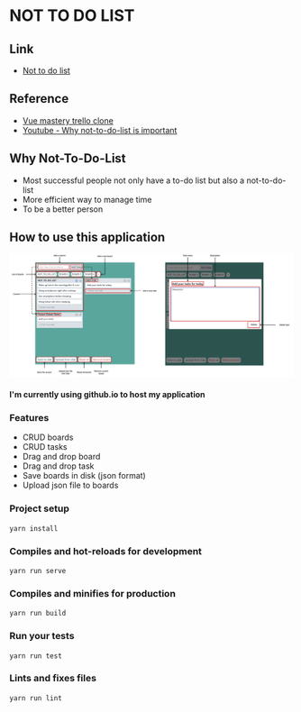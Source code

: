 # NOT TO DO LIST 

## Link 
* [Not to do list](https://seonwoo960000.github.io/not-to-do-list/)
## Reference 
* [Vue mastery trello clone](https://github.com/Code-Pop/watch-us-build-trello/releases/tag/lesson-9-complete)
* [Youtube - Why not-to-do-list is important](https://www.youtube.com/watch?v=gmrs8UxAZwo&t=295s)

## Why Not-To-Do-List
* Most successful people not only have a to-do list but also a not-to-do-list
* More efficient way to manage time
* To be a better person

## How to use this application 
![Not-to-do-list application UI](./not-to-do-list-usage.drawio.png)
#### I'm currently using github.io to host my application 
### Features
- CRUD boards 
- CRUD tasks 
- Drag and drop board 
- Drag and drop task 
- Save boards in disk (json format)
- Upload json file to boards

### Project setup 
```
yarn install
```

### Compiles and hot-reloads for development
```
yarn run serve
```

### Compiles and minifies for production
```
yarn run build
```

### Run your tests
```
yarn run test
```

### Lints and fixes files
```
yarn run lint
```
